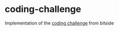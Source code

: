 # coding-challenge

Implementation of the [coding challenge]([https://duckduckgo.com](https://gist.github.com/N3mezis/e058340930a385d4d4aac513cd0f1c1a#file-codingchallenge-md)) from bitside 
